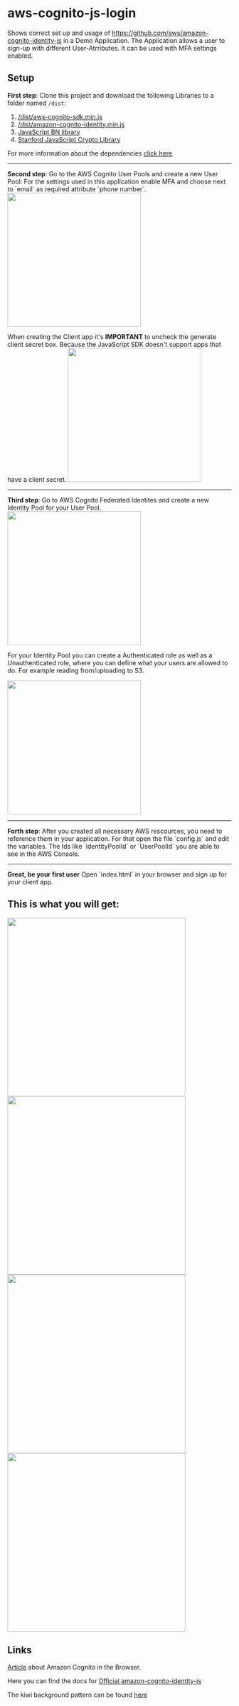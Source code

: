 # aws-cognito-js-login

Shows correct set up and usage of https://github.com/aws/amazon-cognito-identity-js in a Demo Application. The Application allows a user to sign-up with different User-Atrributes. It can be used with MFA settings enabled.

## Setup
<b>First step</b>:
Clone this project and download the following Libraries to a folder named `/dist`:

1. [/dist/aws-cognito-sdk.min.js](https://raw.githubusercontent.com/aws/amazon-cognito-identity-js/master/dist/aws-cognito-sdk.min.js) 
2. [/dist/amazon-cognito-identity.min.js](https://raw.githubusercontent.com/aws/amazon-cognito-identity-js/master/dist/amazon-cognito-identity.min.js)
3. [JavaScript BN library](http://www-cs-students.stanford.edu/~tjw/jsbn/)
4. [Stanford JavaScript Crypto Library](https://github.com/bitwiseshiftleft/sjcl)

For more information about the dependencies [click here](https://github.com/aws/amazon-cognito-identity-js/blob/master/README.md#setup)

<hr>
<b>Second step</b>:
Go to the AWS Cognito User Pools and create a new User Pool:
For the settings used in this application enable MFA and choose next to `email` as required attribute `phone number`.
<img width="300px" height="auto" src="https://cloud.githubusercontent.com/assets/3428184/17666091/d804eefe-62fe-11e6-9a22-da41b8995708.png">

When creating the Client app it's <b>IMPORTANT</b> to uncheck the generate client secret box. Because the JavaScript SDK doesn't support apps that have a client secret. <img width="300px" height="auto" src="https://cloud.githubusercontent.com/assets/3428184/17666089/d51743cc-62fe-11e6-8309-4e6dd87c4c94.png"/>

<hr>
<b>Third step</b>:
Go to AWS Cognito Federated Identites and create a new Identity Pool for your User Pool.
<img width="300px"  src="https://cloud.githubusercontent.com/assets/3428184/17666392/51d70482-6300-11e6-9f69-fc0c344b0307.png" />

For your Identity Pool you can create a Authenticated role as well as a Unauthenticated role, where you can define what your users are allowed to do. For example reading from/uploading to S3.

<img width="300px" src="https://cloud.githubusercontent.com/assets/3428184/17666545/e0ae2992-6300-11e6-9368-46fc01b83389.png"/>

<hr>
<b>Forth step</b>:
After you created all necessary AWS rescources, you need to reference them in your application. For that open the file `config.js` and edit the variables. The Ids like `identityPoolId` or `UserPoolId` you are able to see in the AWS Console.

<hr>
<b>Great, be your first user</b>
Open `index.html` in your browser and sign up for your client app.

## This is what you will get:

<img  width="400px"  src="https://cloud.githubusercontent.com/assets/3428184/17666912/d1e62ad4-6302-11e6-9302-edd6af20d201.png"/>
<img  width="400px"  src="https://cloud.githubusercontent.com/assets/3428184/17667007/408bb8b4-6303-11e6-8e4f-a0682fadb17d.png"/>
<img width="400px"  src="https://cloud.githubusercontent.com/assets/3428184/17667050/70445bec-6303-11e6-874a-9d8018be3048.png"/>
<img width="400px"  src="https://cloud.githubusercontent.com/assets/3428184/17667014/4703b214-6303-11e6-9143-b8a5ae62327b.png"/>

## Links

[Article](https://mobile.awsblog.com/post/TxBVEDL5Z8JKAC/Use-Amazon-Cognito-in-your-website-for-simple-AWS-authentication) 
about Amazon Cognito in the Browser. 

Here you can find the docs for [Official amazon-cognito-identity-js](https://github.com/aws/amazon-cognito-identity-js)

The kiwi background pattern can be found [here](http://thepatternlibrary.com/#kiwis)

